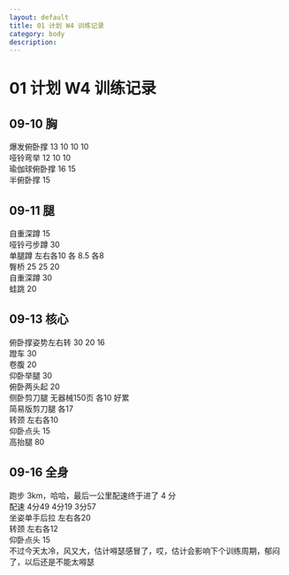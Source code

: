 ```yaml
---
layout: default
title: 01 计划 W4 训练记录
category: body
description: 
---
```


# 01 计划 W4 训练记录

## 09-10 胸

爆发俯卧撑 13 10 10 10  
哑铃弯举 12 10 10  
瑜伽球俯卧撑 16 15  
半俯卧撑 15

## 09-11 腿
自重深蹲  15  
哑铃弓步蹲 30  
单腿蹲 左右各10 各 8.5 各8  
臀桥 25 25 20  
自重深蹲 30  
蛙跳 20  

## 09-13 核心

俯卧撑姿势左右转 30 20 16  
蹬车 30  
卷腹 20  
仰卧举腿 30  
俯卧两头起 20  
侧卧剪刀腿 无器械150页 各10 好累  
简易版剪刀腿 各17  
转颈 左右各10  
仰卧点头 15  
高抬腿 80

## 09-16 全身

跑步 3km，哈哈，最后一公里配速终于进了 4 分  
配速 4分49 4分19 3分57  
坐姿单手后拉 左右各20  
转颈 左右各12  
仰卧点头 15  
不过今天太冷，风又大，估计嘚瑟感冒了，哎，估计会影响下个训练周期，郁闷了，以后还是不能太嘚瑟

